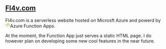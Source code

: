 ## [Fl4v.com](fl4v.com)

Fl4v.com is a serverless website hosted on Microsft Azure and powerd by <img src="https://raw.githubusercontent.com/Azure/azure-functions-python-worker/dev/docs/Azure.Functions.svg" alt="Function App" width="15" height="15"/>Azure Function Apps.

At the moment, the Function App just serves a static HTML page. I do however plan on developing some new cool features in the near future.
